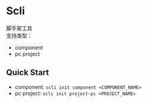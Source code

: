 # Scli
脚手架工具  
支持类型：
  * component
  * pc project

## Quick Start
* component: `scli init component <COMPONENT_NAME>`
* pc project: `scli init project-pc <PROJECT_NAME>`